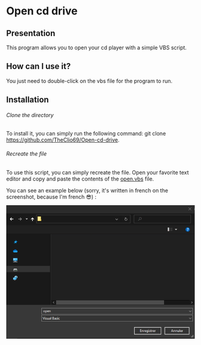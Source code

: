 # Open cd drive

## Presentation
This program allows you to open your cd player with a simple VBS script.

## How can I use it?
You just need to double-click on the vbs file for the program to run.

## Installation
###### Clone the directory 
To install it, you can simply run the following command: git clone https://github.com/TheClio69/Open-cd-drive.

###### Recreate the file
To use this script, you can simply recreate the file. Open your favorite text editor and copy and paste the contents of the [open.vbs](https://github.com/TheClio69/Open-cd-drive/blob/master/open.vbs/) file.

You can see an example below (sorry, it's written in french on the screenshot, because I'm french :sunglasses:) :

![Save the open file in vbs format](https://github.com/TheClio69/Open-cd-drive/blob/master/.github/save%20open.png)
